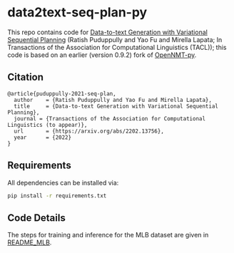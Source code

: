 # data2text-seq-plan-py
This repo contains code for [Data-to-text Generation with Variational Sequential Planning](https://arxiv.org/abs/2202.13756) (Ratish Puduppully and Yao Fu and Mirella Lapata;  In Transactions of the Association for Computational Linguistics (TACL)); this code is based on an earlier (version 0.9.2) fork of [OpenNMT-py](https://github.com/OpenNMT/OpenNMT-py).

## Citation
```
@article{puduppully-2021-seq-plan,
  author    = {Ratish Puduppully and Yao Fu and Mirella Lapata},
  title     = {Data-to-text Generation with Variational Sequential Planning},
  journal = {Transactions of the Association for Computational Linguistics (to appear)},
  url       = {https://arxiv.org/abs/2202.13756},
  year      = {2022}
}
```

## Requirements

All dependencies can be installed via:

```bash
pip install -r requirements.txt
```


## Code Details
The steps for training and inference for the MLB dataset are given in [README_MLB](README_MLB.md).

